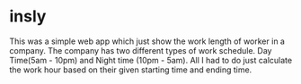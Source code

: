 # insly
This was a simple web app which just show the work length of worker in a company. The company has two different types of work schedule. Day Time(5am - 10pm) and Night time (10pm - 5am). All I had to do just calculate the work hour based on their given starting time and ending time.
